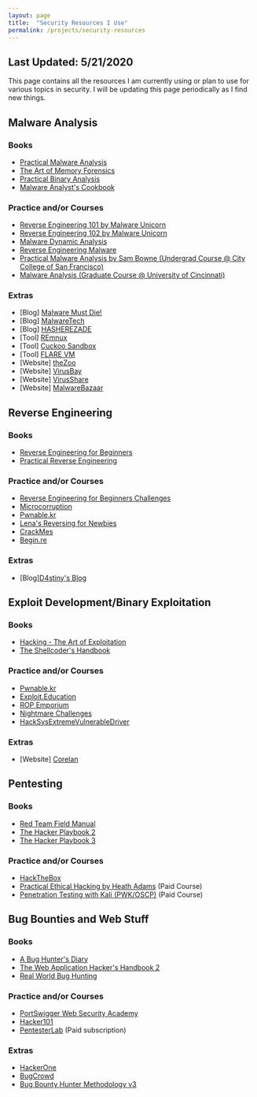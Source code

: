 ```yaml
---
layout: page
title:  "Security Resources I Use"
permalink: /projects/security-resources
---
```


## Last Updated: 5/21/2020

This page contains all the resources I am currently using or plan to use for various topics in security. I will be updating this page periodically as I find new things. 

## Malware Analysis

### Books

- [Practical Malware Analysis](https://nostarch.com/malware)
- [The Art of Memory Forensics](https://www.amazon.com/Art-Memory-Forensics-Detecting-Malware/dp/1118825098)
- [Practical Binary Analysis](https://nostarch.com/binaryanalysis)
- [Malware Analyst's Cookbook](https://www.amazon.com/Malware-Analysts-Cookbook-DVD-Techniques/dp/0470613033)

### Practice and/or Courses

- [Reverse Engineering 101 by Malware Unicorn](https://malwareunicorn.org/workshops/re101.html#0)
- [Reverse Engineering 102 by Malware Unicorn](https://malwareunicorn.org/workshops/re102.html#0)
- [Malware Dynamic Analysis](http://www.opensecuritytraining.info/MalwareDynamicAnalysis.html)
- [Reverse Engineering Malware](http://www.opensecuritytraining.info/ReverseEngineeringMalware.html)
- [Practical Malware Analysis by Sam Bowne (Undergrad Course @ City College of San Francisco)](https://samsclass.info/126/126_F19.shtml)
- [Malware Analysis (Graduate Course @ University of Cincinnati)](https://class.malware.re/)

### Extras

- [Blog] [Malware Must Die!](https://blog.malwaremustdie.org/)
- [Blog] [MalwareTech](https://www.malwaretech.com/)
- [Blog] [HASHEREZADE](http://hshrzd.wordpress.com/)
- [Tool] [REmnux](https://remnux.org/)
- [Tool] [Cuckoo Sandbox](https://cuckoosandbox.org/)
- [Tool] [FLARE VM](https://github.com/fireeye/flare-vm)
- [Website] [theZoo](https://github.com/ytisf/theZoo)
- [Website] [VirusBay](https://beta.virusbay.io/)
- [Website] [VirusShare](https://virusshare.com/)
- [Website] [MalwareBazaar](https://bazaar.abuse.ch/)

## Reverse Engineering

### Books

- [Reverse Engineering for Beginners](https://beginners.re/)
- [Practical Reverse Engineering](https://www.amazon.com/Practical-Reverse-Engineering-Reversing-Obfuscation/dp/1118787315)

### Practice and/or Courses

- [Reverse Engineering for Beginners Challenges](https://challenges.re/)
- [Microcorruption](https://microcorruption.com/login)
- [Pwnable.kr](https://pwnable.kr/)
- [Lena's Reversing for Newbies](https://tuts4you.com/download/category/17/lenas-reversing-for-newbies/)
- [CrackMes](https://crackmes.one/)
- [Begin.re](https://www.begin.re/the-workshop)

### Extras

- [Blog][D4stiny's Blog](https://d4stiny.github.io/)


## Exploit Development/Binary Exploitation

### Books

- [Hacking - The Art of Exploitation](https://nostarch.com/hacking2.htm)
- [The Shellcoder's Handbook](https://www.amazon.com/Shellcoders-Handbook-Discovering-Exploiting-Security/dp/047008023X)

### Practice and/or Courses

- [Pwnable.kr](https://pwnable.kr/)
- [Exploit.Education](https://exploit.education/)
- [ROP Emporium](https://ropemporium.com/)
- [Nightmare Challenges](https://guyinatuxedo.github.io/)
- [HackSysExtremeVulnerableDriver](https://github.com/hacksysteam/HackSysExtremeVulnerableDriver)

### Extras

- [Website] [Corelan](https://www.corelan.be/)

## Pentesting

### Books

- [Red Team Field Manual](https://www.amazon.com/Rtfm-Red-Team-Field-Manual/dp/1494295504)
- [The Hacker Playbook 2](https://www.amazon.com/Hacker-Playbook-Practical-Penetration-Testing/dp/1512214566)
- [The Hacker Playbook 3](https://www.amazon.com/Hacker-Playbook-Practical-Penetration-Testing-ebook/dp/B07CSPFYZ2)

### Practice and/or Courses

- [HackTheBox](https://www.hackthebox.eu/)
- [Practical Ethical Hacking by Heath Adams](https://www.udemy.com/course/practical-ethical-hacking/) (Paid Course)
- [Penetration Testing with Kali (PWK/OSCP)](https://www.offensive-security.com/pwk-oscp/) (Paid Course)

## Bug Bounties and Web Stuff

### Books

- [A Bug Hunter's Diary](https://nostarch.com/bughunter)
- [The Web Application Hacker's Handbook 2](https://www.amazon.com/Web-Application-Hackers-Handbook-Exploiting/dp/1118026470)
- [Real World Bug Hunting](https://nostarch.com/bughunting)

### Practice and/or Courses

- [PortSwigger Web Security Academy](https://portswigger.net/web-security)
- [Hacker101](https://www.hacker101.com/)
- [PentesterLab](https://pentesterlab.com/) (Paid subscription)

### Extras

- [HackerOne](https://www.hackerone.com/)
- [BugCrowd](https://www.bugcrowd.com/)
- [Bug Bounty Hunter Methodology v3](https://www.youtube.com/watch?v=Qw1nNPiH_Go)
